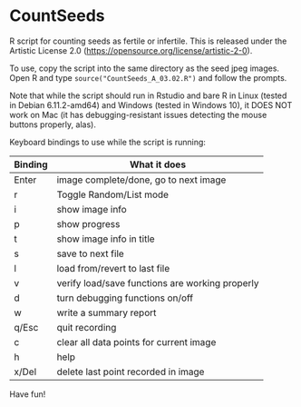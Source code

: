 # CountSeeds
R script for counting seeds as fertile or infertile. This is released under the Artistic License 2.0 (https://opensource.org/license/artistic-2-0).

To use, copy the script into the same directory as the seed jpeg images. Open R and type 
```source("CountSeeds_A_03.02.R")```
and follow the prompts. 

Note that while the script should run in Rstudio and bare R in Linux (tested in Debian 6.11.2-amd64) and Windows (tested in Windows 10), it DOES NOT work on Mac (it has debugging-resistant issues detecting the mouse buttons properly, alas).

Keyboard bindings to use while the script is running:

|Binding|What it does                                   |
|-------|-----------------------------------------------|
|Enter  |image complete/done, go to next image          |
|r      |Toggle Random/List mode                        |
|i      |show image info                                |
|p      |show progress                                  |
|t      |show image info in title                       |
|s      |save to next file                              |
|l      |load from/revert to last file                  |
|v      |verify load/save functions are working properly|
|d      |turn debugging functions on/off                |
|w      |write a summary report                         |
|q/Esc  |quit recording                                 |
|c      |clear all data points for current image        |
|h      |help                                           |
|x/Del  |delete last point recorded in image            |

Have fun!
